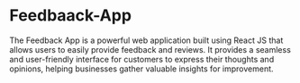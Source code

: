 # Feedbaack-App
The Feedback App is a powerful web application built using React JS that allows users to easily provide feedback and reviews. It provides a seamless and user-friendly interface for customers to express their thoughts and opinions, helping businesses gather valuable insights for improvement.
